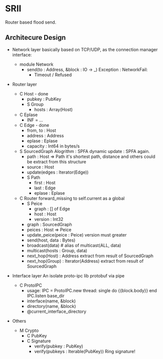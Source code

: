 SRII
===

Router based flood send.

## Architecure Design

- Network layer
    basically based on TCP/UDP, as the connection manager
    interface:
    - module Network
        - send(to : Address, &block : IO -> _)
            Exception : NetworkFail:
            - Timeout / Refused
- Router layer
    - C Host - done
        - pubkey : PubKey
        - S Group
            - hosts : Array(Host)
    - C Eplase
        - INF = ...
    - C Edge - done
        - from, to : Host
        - address : Address
        - eplase : Eplase
        - capacity : Int64 in bytes/s
    - S SourcedGraph
        Alogrithm : SPFA
        dynamic update : SPFA again.
        - path : Host => Path
            it's shortest path, distance and others could be extract from this structure
        - source : Host
        - update(edges : Iterator(Edge))
        - S Path
            - first : Host
            - last : Edge
            - eplase : Eplase
    - C Router
        forward_missing to self.current as a global
        - S Peice
            - graph : [] of Edge
            - host : Host
            - version : Int32
        - graph : SourcedGraph
        - peices : Host => Peice
        - update_peice(peice : Peice)
            version must greater
        - send(host, data : Bytes)
        - broadcast(data) # alias of multicast(ALL, data)
        - multicast(hosts : Group, data)
        - next_hop(Host) : Address
            extract from result of SourcedGraph
        - next_hop(Group) : Iterator(Address)
            extract from result of SourcedGraph

- Interface layer
    An isolate proto-ipc lib
    protobuf via pipe
    - C ProtoIPC
        - usage:
            IPC = ProtoIPC.new thread: single do
                {{block.body}}
            end
            IPC.listen base_dir
        - interface(name, &block)
        - directory(name, &block)
        - @current_interface_directory

- Others
    - M Crypto
        - C PubKey
        - C Signature
            - verify(pubkey : PubKey)
            - verify(pubkeys : Iterable(PubKey))
                Ring signature!

